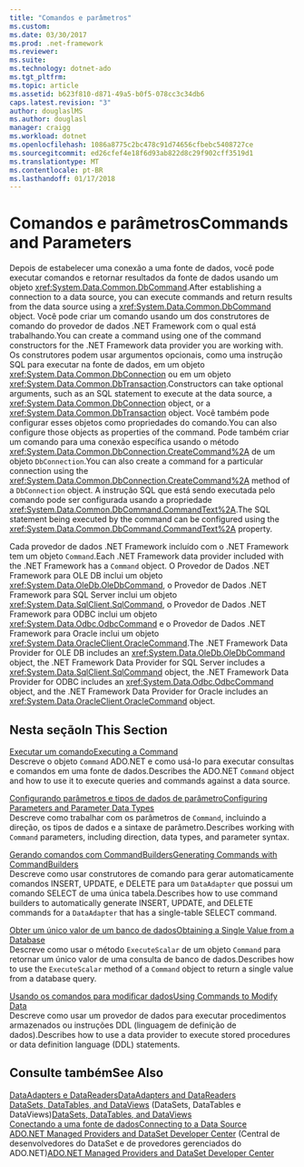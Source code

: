 ```yaml
---
title: "Comandos e parâmetros"
ms.custom: 
ms.date: 03/30/2017
ms.prod: .net-framework
ms.reviewer: 
ms.suite: 
ms.technology: dotnet-ado
ms.tgt_pltfrm: 
ms.topic: article
ms.assetid: b623f810-d871-49a5-b0f5-078cc3c34db6
caps.latest.revision: "3"
author: douglaslMS
ms.author: douglasl
manager: craigg
ms.workload: dotnet
ms.openlocfilehash: 1086a8775c2bc478c91d74656cfbebc5408727ce
ms.sourcegitcommit: ed26cfef4e18f6d93ab822d8c29f902cff3519d1
ms.translationtype: MT
ms.contentlocale: pt-BR
ms.lasthandoff: 01/17/2018
---
```

# <a name="commands-and-parameters"></a><span data-ttu-id="32f9c-102">Comandos e parâmetros</span><span class="sxs-lookup"><span data-stu-id="32f9c-102">Commands and Parameters</span></span>
<span data-ttu-id="32f9c-103">Depois de estabelecer uma conexão a uma fonte de dados, você pode executar comandos e retornar resultados da fonte de dados usando um objeto <xref:System.Data.Common.DbCommand>.</span><span class="sxs-lookup"><span data-stu-id="32f9c-103">After establishing a connection to a data source, you can execute commands and return results from the data source using a <xref:System.Data.Common.DbCommand> object.</span></span> <span data-ttu-id="32f9c-104">Você pode criar um comando usando um dos construtores de comando do provedor de dados .NET Framework com o qual está trabalhando.</span><span class="sxs-lookup"><span data-stu-id="32f9c-104">You can create a command using one of the command constructors for the .NET Framework data provider you are working with.</span></span> <span data-ttu-id="32f9c-105">Os construtores podem usar argumentos opcionais, como uma instrução SQL para executar na fonte de dados, em um objeto <xref:System.Data.Common.DbConnection> ou em um objeto <xref:System.Data.Common.DbTransaction>.</span><span class="sxs-lookup"><span data-stu-id="32f9c-105">Constructors can take optional arguments, such as an SQL statement to execute at the data source, a <xref:System.Data.Common.DbConnection> object, or a <xref:System.Data.Common.DbTransaction> object.</span></span> <span data-ttu-id="32f9c-106">Você também pode configurar esses objetos como propriedades do comando.</span><span class="sxs-lookup"><span data-stu-id="32f9c-106">You can also configure those objects as properties of the command.</span></span> <span data-ttu-id="32f9c-107">Pode também criar um comando para uma conexão específica usando o método <xref:System.Data.Common.DbConnection.CreateCommand%2A> de um objeto `DbConnection`.</span><span class="sxs-lookup"><span data-stu-id="32f9c-107">You can also create a command for a particular connection using the <xref:System.Data.Common.DbConnection.CreateCommand%2A> method of a `DbConnection` object.</span></span> <span data-ttu-id="32f9c-108">A instrução SQL que está sendo executada pelo comando pode ser configurada usando a propriedade <xref:System.Data.Common.DbCommand.CommandText%2A>.</span><span class="sxs-lookup"><span data-stu-id="32f9c-108">The SQL statement being executed by the command can be configured using the <xref:System.Data.Common.DbCommand.CommandText%2A> property.</span></span>  
  
 <span data-ttu-id="32f9c-109">Cada provedor de dados .NET Framework incluído com o .NET Framework tem um objeto `Command`.</span><span class="sxs-lookup"><span data-stu-id="32f9c-109">Each .NET Framework data provider included with the .NET Framework has a `Command` object.</span></span> <span data-ttu-id="32f9c-110">O Provedor de Dados .NET Framework para OLE DB inclui um objeto <xref:System.Data.OleDb.OleDbCommand>, o Provedor de Dados .NET Framework para SQL Server inclui um objeto <xref:System.Data.SqlClient.SqlCommand>, o Provedor de Dados .NET Framework para ODBC inclui um objeto <xref:System.Data.Odbc.OdbcCommand> e o Provedor de Dados .NET Framework para Oracle inclui um objeto <xref:System.Data.OracleClient.OracleCommand>.</span><span class="sxs-lookup"><span data-stu-id="32f9c-110">The .NET Framework Data Provider for OLE DB includes an <xref:System.Data.OleDb.OleDbCommand> object, the .NET Framework Data Provider for SQL Server includes a <xref:System.Data.SqlClient.SqlCommand> object, the .NET Framework Data Provider for ODBC includes an <xref:System.Data.Odbc.OdbcCommand> object, and the .NET Framework Data Provider for Oracle includes an <xref:System.Data.OracleClient.OracleCommand> object.</span></span>  
  
## <a name="in-this-section"></a><span data-ttu-id="32f9c-111">Nesta seção</span><span class="sxs-lookup"><span data-stu-id="32f9c-111">In This Section</span></span>  
 [<span data-ttu-id="32f9c-112">Executar um comando</span><span class="sxs-lookup"><span data-stu-id="32f9c-112">Executing a Command</span></span>](../../../../docs/framework/data/adonet/executing-a-command.md)  
 <span data-ttu-id="32f9c-113">Descreve o objeto `Command` ADO.NET e como usá-lo para executar consultas e comandos em uma fonte de dados.</span><span class="sxs-lookup"><span data-stu-id="32f9c-113">Describes the ADO.NET `Command` object and how to use it to execute queries and commands against a data source.</span></span>  
  
 [<span data-ttu-id="32f9c-114">Configurando parâmetros e tipos de dados de parâmetro</span><span class="sxs-lookup"><span data-stu-id="32f9c-114">Configuring Parameters and Parameter Data Types</span></span>](../../../../docs/framework/data/adonet/configuring-parameters-and-parameter-data-types.md)  
 <span data-ttu-id="32f9c-115">Descreve como trabalhar com os parâmetros de `Command`, incluindo a direção, os tipos de dados e a sintaxe de parâmetro.</span><span class="sxs-lookup"><span data-stu-id="32f9c-115">Describes working with `Command` parameters, including direction, data types, and parameter syntax.</span></span>  
  
 [<span data-ttu-id="32f9c-116">Gerando comandos com CommandBuilders</span><span class="sxs-lookup"><span data-stu-id="32f9c-116">Generating Commands with CommandBuilders</span></span>](../../../../docs/framework/data/adonet/generating-commands-with-commandbuilders.md)  
 <span data-ttu-id="32f9c-117">Descreve como usar construtores de comando para gerar automaticamente comandos INSERT, UPDATE, e DELETE para um `DataAdapter` que possui um comando SELECT de uma única tabela.</span><span class="sxs-lookup"><span data-stu-id="32f9c-117">Describes how to use command builders to automatically generate INSERT, UPDATE, and DELETE commands for a `DataAdapter` that has a single-table SELECT command.</span></span>  
  
 [<span data-ttu-id="32f9c-118">Obter um único valor de um banco de dados</span><span class="sxs-lookup"><span data-stu-id="32f9c-118">Obtaining a Single Value from a Database</span></span>](../../../../docs/framework/data/adonet/obtaining-a-single-value-from-a-database.md)  
 <span data-ttu-id="32f9c-119">Descreve como usar o método `ExecuteScalar` de um objeto `Command` para retornar um único valor de uma consulta de banco de dados.</span><span class="sxs-lookup"><span data-stu-id="32f9c-119">Describes how to use the `ExecuteScalar` method of a `Command` object to return a single value from a database query.</span></span>  
  
 [<span data-ttu-id="32f9c-120">Usando os comandos para modificar dados</span><span class="sxs-lookup"><span data-stu-id="32f9c-120">Using Commands to Modify Data</span></span>](../../../../docs/framework/data/adonet/using-commands-to-modify-data.md)  
 <span data-ttu-id="32f9c-121">Descreve como usar um provedor de dados para executar procedimentos armazenados ou instruções DDL (linguagem de definição de dados).</span><span class="sxs-lookup"><span data-stu-id="32f9c-121">Describes how to use a data provider to execute stored procedures or data definition language (DDL) statements.</span></span>  
  
## <a name="see-also"></a><span data-ttu-id="32f9c-122">Consulte também</span><span class="sxs-lookup"><span data-stu-id="32f9c-122">See Also</span></span>  
 [<span data-ttu-id="32f9c-123">DataAdapters e DataReaders</span><span class="sxs-lookup"><span data-stu-id="32f9c-123">DataAdapters and DataReaders</span></span>](../../../../docs/framework/data/adonet/dataadapters-and-datareaders.md)  
 <span data-ttu-id="32f9c-124">[DataSets, DataTables, and DataViews](../../../../docs/framework/data/adonet/dataset-datatable-dataview/index.md) (DataSets, DataTables e DataViews)</span><span class="sxs-lookup"><span data-stu-id="32f9c-124">[DataSets, DataTables, and DataViews](../../../../docs/framework/data/adonet/dataset-datatable-dataview/index.md)</span></span>  
 [<span data-ttu-id="32f9c-125">Conectando a uma fonte de dados</span><span class="sxs-lookup"><span data-stu-id="32f9c-125">Connecting to a Data Source</span></span>](../../../../docs/framework/data/adonet/connecting-to-a-data-source.md)  
 <span data-ttu-id="32f9c-126">[ADO.NET Managed Providers and DataSet Developer Center](http://go.microsoft.com/fwlink/?LinkId=217917) (Central de desenvolvedores do DataSet e de provedores gerenciados do ADO.NET)</span><span class="sxs-lookup"><span data-stu-id="32f9c-126">[ADO.NET Managed Providers and DataSet Developer Center](http://go.microsoft.com/fwlink/?LinkId=217917)</span></span>
